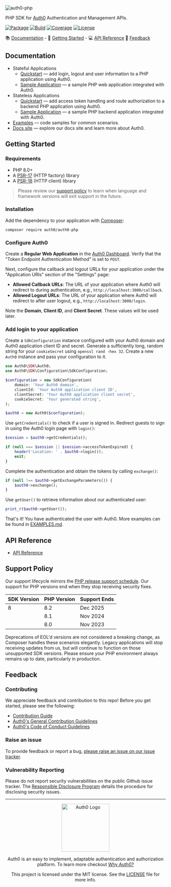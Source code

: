 ![auth0-php](https://cdn.auth0.com/website/sdks/banners/auth0-php-banner.png)

PHP SDK for [Auth0](https://auth0.com) Authentication and Management APIs.

[![Package](https://img.shields.io/packagist/dt/auth0/auth0-php)](https://packagist.org/packages/auth0/auth0-php)
[![Build](https://img.shields.io/github/workflow/status/auth0/auth0-php/Checks)](https://github.com/auth0/auth0-PHP/actions/workflows/checks.yml?query=branch%3Amain)
[![Coverage](https://img.shields.io/codecov/c/github/auth0/auth0-php)](hhttps://app.codecov.io/gh/auth0/auth0-PHP)
[![License](https://img.shields.io/packagist/l/auth0/auth0-php)](https://doge.mit-license.org/)

:books: [Documentation](#documentation) - :rocket: [Getting Started](#getting-started) - :computer: [API Reference](#api-reference) :speech_balloon: [Feedback](#feedback)

## Documentation

- Stateful Applications
  - [Quickstart](https://auth0.com/docs/quickstart/webapp/php) — add login, logout and user information to a PHP application using Auth0.
  - [Sample Application](https://github.com/auth0-samples/auth0-php-web-app) — a sample PHP web application integrated with Auth0.
- Stateless Applications
  - [Quickstart](https://auth0.com/docs/quickstart/backend/php) — add access token handling and route authorization to a backend PHP application using Auth0.
  - [Sample Application](https://github.com/auth0-samples/auth0-php-api-samples) — a sample PHP backend application integrated with Auth0.
- [Examples](./EXAMPLES.md) — code samples for common scenarios.
- [Docs site](https://www.auth0.com/docs) — explore our docs site and learn more about Auth0.

## Getting Started

### Requirements

- PHP 8.0+
- A [PSR-17](https://packagist.org/providers/psr/http-factory-implementation) (HTTP factory) library
- A [PSR-18](https://packagist.org/providers/psr/http-client-implementation) (HTTP client) library

> Please review our [support policy](#support-policy) to learn when language and framework versions will exit support in the future.

### Installation

Add the dependency to your application with [Composer](https://getcomposer.org/):

```
composer require auth0/auth0-php
```

### Configure Auth0

Create a **Regular Web Application** in the [Auth0 Dashboard](https://manage.auth0.com/#/applications). Verify that the "Token Endpoint Authentication Method" is set to `POST`.

Next, configure the callback and logout URLs for your application under the "Application URIs" section of the "Settings" page:

- **Allowed Callback URLs**: The URL of your application where Auth0 will redirect to during authentication, e.g., `http://localhost:3000/callback`.
- **Allowed Logout URLs**: The URL of your application where Auth0 will redirect to after user logout, e.g., `http://localhost:3000/login`.

Note the **Domain**, **Client ID**, and **Client Secret**. These values will be used later.

### Add login to your application

Create a `SdkConfiguration` instance configured with your Auth0 domain and Auth0 application client ID and secret. Generate a sufficiently long, random string for your `cookieSecret` using `openssl rand -hex 32`. Create a new `Auth0` instance and pass your configuration to it.

```php
use Auth0\SDK\Auth0;
use Auth0\SDK\Configuration\SdkConfiguration;

$configuration = new SdkConfiguration(
    domain: 'Your Auth0 domain',
    clientId: 'Your Auth0 application client ID',
    clientSecret: 'Your Auth0 application client secret',
    cookieSecret: 'Your generated string',
);

$auth0 = new Auth0($configuration);
```

Use `getCredentials()` to check if a user is signed in. Redirect guests to sign in using the Auth0 login page with `login()`:

```php
$session = $auth0->getCredentials();

if (null === $session || $session->accessTokenExpired) {
    header('Location: ' . $auth0->login());
    exit;
}
```

Complete the authentication and obtain the tokens by calling `exchange()`:

```php
if (null !== $auth0->getExchangeParameters()) {
    $auth0->exchange();
}
```

Use `getUser()` to retrieve information about our authenticated user:

```php
print_r($auth0->getUser());
```

That's it! You have authenticated the user with Auth0. More examples can be found in [EXAMPLES.md](./EXAMPLES.md).

## API Reference

- [API Reference](https://auth0.github.io/auth0-PHP/)

## Support Policy

Our support lifecycle mirrors the [PHP release support schedule](https://www.php.net/supported-versions.php). Our support for PHP versions end when they stop receiving security fixes.

| SDK Version | PHP Version  | Support Ends  |
|-------------|--------------|---------------|
| 8           | 8.2          | Dec 2025      |
|             | 8.1          | Nov 2024      |
|             | 8.0          | Nov 2023      |

Deprecations of EOL'd versions are not considered a breaking change, as Composer handles these scenarios elegantly. Legacy applications will stop receiving updates from us, but will continue to function on those unsupported SDK versions. Please ensure your PHP environment always remains up to date, particularly in production.

## Feedback

### Contributing

We appreciate feedback and contribution to this repo! Before you get started, please see the following:

- [Contribution Guide](./CONTRIBUTING.md)
- [Auth0's General Contribution Guidelines](https://github.com/auth0/open-source-template/blob/master/GENERAL-CONTRIBUTING.md)
- [Auth0's Code of Conduct Guidelines](https://github.com/auth0/open-source-template/blob/master/CODE-OF-CONDUCT.md)

### Raise an issue

To provide feedback or report a bug, [please raise an issue on our issue tracker](https://github.com/auth0/auth0-PHP/issues).

### Vulnerability Reporting

Please do not report security vulnerabilities on the public Github issue tracker. The [Responsible Disclosure Program](https://auth0.com/whitehat) details the procedure for disclosing security issues.

---

<p align="center">
  <picture>
    <source media="(prefers-color-scheme: light)" srcset="https://cdn.auth0.com/website/sdks/logos/auth0_light_mode.png" width="150">
    <source media="(prefers-color-scheme: dark)" srcset="https://cdn.auth0.com/website/sdks/logos/auth0_dark_mode.png" width="150">
    <img alt="Auth0 Logo" src="https://cdn.auth0.com/website/sdks/logos/auth0_light_mode.png" width="150">
  </picture>
</p>

<p align="center">Auth0 is an easy to implement, adaptable authentication and authorization platform. To learn more checkout <a href="https://auth0.com/why-auth0">Why Auth0?</a></p>

<p align="center">This project is licensed under the MIT license. See the <a href="./LICENSE"> LICENSE</a> file for more info.</p>
